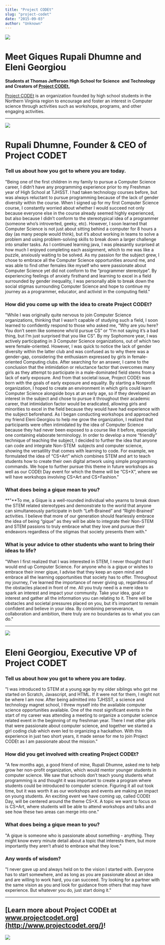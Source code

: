 ```yaml
---
title: "Project CODEt"
slug: "project-codet"
date: "2015-09-03"
author: "Unknown"
---
```


![](/images/general/image-asset.jpeg?format=original)

# Meet Giques Rupali Dhumne and Eleni Georgiou

**Students at Thomas Jefferson High School for Science  and Technology and Creators of [Project CODEt.](http://www.projectcodet.org/)**

[Project CODEt](http://www.projectcodet.org/) is an organization founded by high school students in the Northern Virginia region to encourage and foster an interest in Computer science through activities such as workshops, programs, and other engaging activities.

* * *

![](/images/general/image-asset.jpeg?format=original)

# Rupali Dhumne, Founder & CEO of Project CODET

### **Tell us about how you got to where you are today.**

"Being one of the first children in my family to pursue a Computer Science career, I didn’t have any programming experience prior to my Freshman year of High School at TJHSST. I had taken technology courses before, but was always reluctant to pursue programming because of the lack of gender diversity within the course. When I signed up for my first Computer Science course, I constantly worried about whether I would succeed not only because everyone else in the course already seemed highly experienced, but also because I didn’t conform to the stereotypical idea of a programmer (someone who’s introverted, geeky, etc). However, I soon learned that Computer Science is not just about sitting behind a computer for 8 hours a day (as many people would think), but it’s about working in teams to solve a problem and using problem-solving skills to break down a larger challenge into smaller tasks. As I continued learning java, I was pleasantly surprised at how much I enjoyed completing each assignment, which to me was like a puzzle, anxiously waiting to be solved. As my passion for the subject grew, I chose to embrace all the Computer Science opportunities around me, and was able to find other females like myself who were passionate about Computer Science yet did not conform to the “programmer stereotype”. By experiencing feelings of anxiety firsthand and learning to excel in a field surrounded by gender inequality, I was personally able to break down the social stigmas surrounding Computer Science and hope to continue my journey as a programmer, educator, and activist in the computing field."

### **How did you come up with the idea to create Project CODEt?**

"While I was originally quite nervous to join Computer Science organizations, thinking that I wasn’t capable of studying such a field, I soon learned to confidently respond to those who asked me, “Why are you here? You don’t seem like someone who’d pursue CS” or “I’m not saying it’s a bad thing, but I’m just surprised that you like CS”. By my Sophomore year, I was actively participating in 3 Computer Science organizations, out of which two were female-oriented. However, I was quick to notice the lack of gender diversity within the latter club and was confused as to why there was a gender-gap, considering the enthusiasm expressed by girls in female-oriented Computing clubs. After searching for an answer, I came to the conclusion that the intimidation or reluctance factor that overcomes many girls as they attempt to participate in a male-dominated field stems from a lack of early exposure. And from that societal issue, Project CODEt was born with the goals of early exposure and equality. By starting a Nonprofit organization, I hoped to create an environment in which girls could learn Computer Science alongside boys at an early age, so if they developed an interest in the subject and chose to pursue it throughout their academic career, that intimidation factor would be eradicated, allowing girls and minorities to excel in the field because they would have had experience with the subject beforehand. As I began conducting workshops and approached my friend Eleni Georgiou to help me grow the organization, I realized that participants were often intimidated by the idea of Computer Science because they had never been exposed to a course like it before, especially one containing elaborate terminology. In order to develop a more “friendly” technique of teaching the subject, I decided to further the idea that anyone can code and integrate Non-STEM  subjects and computer science, showing the versatility that comes with learning to code. For example, we formulated the idea of “CS+Art” which combines STEM and art to teach students how to create their own digital artwork using simple programming commands. We hope to further pursue this theme in future workshops as well as our CODEt Day event for which the theme will be “CS+X”, where we will have workshops involving CS+Art and CS+Fashion."

### **What does being a gique mean to you?**

**"**To me, a Gique is a well-rounded individual who yearns to break down the STEM related stereotypes and demonstrate to the world that anyone can simultaneously participate in both “Left-Brained” and “Right-Brained” activities. I believe that more of our generation should fearlessly embrace the idea of being “gique” as they will be able to integrate their Non-STEM and STEM passions to truly embrace what they love and pursue their endeavors regardless of the stigmas that society presents them with."

### **What is your advice to other students who want to bring their ideas to life?**

"When I first realized that I was interested in STEM, I never thought that I would end up Computer Science. For anyone who is a gique or wishes to embrace their inner gique, I advise that they keep an open mind and embrace all the learning opportunities that society has to offer. Throughout my journey, I’ve learned the importance of never giving up, regardless of the obstacles placed in front of me. All you truly need is a mere idea to spark an interest and impact your community. Take your idea, goal or interest and gather all the information you can relating to it. There will be obstacles and societal pressures placed on you, but it’s important to remain confident and believe in your idea. By combining perseverance, collaboration and ambition, there truly are no boundaries as to what you can do."

* * *

![](/images/general/image-asset.jpeg?format=original)

# Eleni Georgiou, Executive VP of Project CODET

### **Tell us about how you got to where you are today.**

"I was introduced to STEM at a young age by my older siblings who got me started on Scratch, Javascript, and HTML. If it were not for them, I might not be where I am now. After being admitted into TJHSST, a science and technology magnet school, I threw myself into the available computer science opportunities available. One of the most significant events in the start of my career was attending a meeting to organize a computer science related event in the beginning of my freshman year. There I met other girls that were passionate about computer science, and together we started a girl coding club which even led to organizing a hackathon. With this experience in just two short years, it made sense for me to join Project CODEt as I am passionate about the mission."

### **How did you get involved with creating Project CODEt?**

"A few months ago, a good friend of mine, Rupali Dhumne, asked me to help grow her non-profit organization, which would mentor younger students in computer science. We saw that schools don’t teach young students what programming is and thought it was important to create a program where students could be introduced to computer science. Figuring it all out took time, but it was worth it as our workshops and events are making an impact on young students. An exciting event we have coming up, called CODEt Day, will be centered around the theme CS+X. A topic we want to focus on is CS+Art, where students will be able to attend workshops and talks and see how these two areas can merge into one."

### **What does being a gique mean to you?**

"A gique is someone who is passionate about something - anything. They might know every minute detail about a topic that interests them, but more importantly they aren’t afraid to embrace what they love."

### **Any words of wisdom?**

"I never gave up and always held on to the vision I started with. Everyone has to start somewhere, and as long as you are passionate about an idea and are willing to work hard, you can succeed. Try looking for a partner with the same vision as you and look for guidance from others that may have experience. But whatever you do, just start doing it."

* * *

## [Learn more about Project CODEt at www.projectcodet.org](http://www.projectcodet.org/)!

[![](/images/general/image-asset.png?format=original)](http://www.projectcodet.org/)